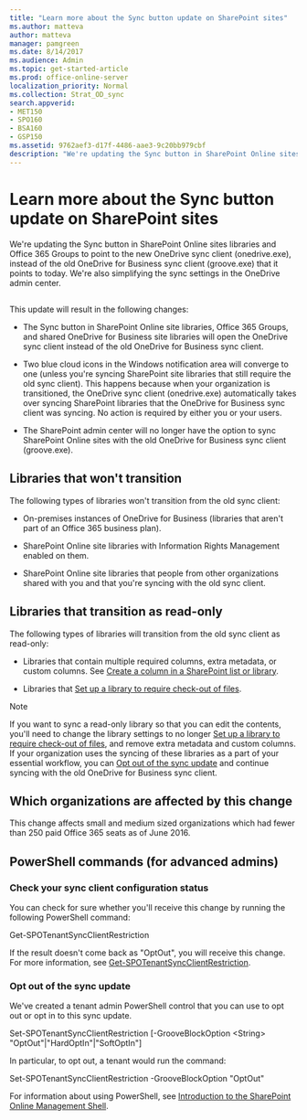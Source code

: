 ```yaml
---
title: "Learn more about the Sync button update on SharePoint sites"
ms.author: matteva
author: matteva
manager: pamgreen
ms.date: 8/14/2017
ms.audience: Admin
ms.topic: get-started-article
ms.prod: office-online-server
localization_priority: Normal
ms.collection: Strat_OD_sync
search.appverid:
- MET150
- SPO160
- BSA160
- GSP150
ms.assetid: 9762aef3-d17f-4486-aae3-9c20bb979cbf
description: "We're updating the Sync button in SharePoint Online sites libraries and Office 365 Groups to point to the new OneDrive sync client (onedrive.exe), instead of the old OneDrive for Business sync client (groove.exe) that it points to today. We're also simplifying the sync settings in the OneDrive admin center."
---
```


# Learn more about the Sync button update on SharePoint sites

We're updating the Sync button in SharePoint Online sites libraries and Office 365 Groups to point to the new OneDrive sync client (onedrive.exe), instead of the old OneDrive for Business sync client (groove.exe) that it points to today. We're also simplifying the sync settings in the OneDrive admin center.
  
## 

This update will result in the following changes:
  
- The Sync button in SharePoint Online site libraries, Office 365 Groups, and shared OneDrive for Business site libraries will open the OneDrive sync client instead of the old OneDrive for Business sync client. 
    
- Two blue cloud icons in the Windows notification area will converge to one (unless you're syncing SharePoint site libraries that still require the old sync client). This happens because when your organization is transitioned, the OneDrive sync client (onedrive.exe) automatically takes over syncing SharePoint libraries that the OneDrive for Business sync client was syncing. No action is required by either you or your users.
    
- The SharePoint admin center will no longer have the option to sync SharePoint Online sites with the old OneDrive for Business sync client (groove.exe).
    
## Libraries that won't transition

The following types of libraries won't transition from the old sync client:
  
- On-premises instances of OneDrive for Business (libraries that aren't part of an Office 365 business plan).
    
- SharePoint Online site libraries with Information Rights Management enabled on them.
    
- SharePoint Online site libraries that people from other organizations shared with you and that you're syncing with the old sync client.
    
## Libraries that transition as read-only

The following types of libraries will transition from the old sync client as read-only:
  
- Libraries that contain multiple required columns, extra metadata, or custom columns. See [Create a column in a SharePoint list or library](https://support.office.com/article/2b0361ae-1bd3-41a3-8329-269e5f81cfa2).
    
- Libraries that [Set up a library to require check-out of files](https://support.office.com/article/0c73792b-f727-4e19-a1f9-3173899e695b).
    
> [!NOTE]
> If you want to sync a read-only library so that you can edit the contents, you'll need to change the library settings to no longer [Set up a library to require check-out of files](https://support.office.com/article/0c73792b-f727-4e19-a1f9-3173899e695b), and remove extra metadata and custom columns. If your organization uses the syncing of these libraries as a part of your essential workflow, you can [Opt out of the sync update](learn-more-about-the-sync-button-update-on-sharepoint-sites.md#BKMK_OptOut) and continue syncing with the old OneDrive for Business sync client. 
  
## Which organizations are affected by this change

This change affects small and medium sized organizations which had fewer than 250 paid Office 365 seats as of June 2016.
  
## PowerShell commands (for advanced admins)

### Check your sync client configuration status

You can check for sure whether you'll receive this change by running the following PowerShell command:
  
Get-SPOTenantSyncClientRestriction
  
If the result doesn't come back as "OptOut", you will receive this change. For more information, see [Get-SPOTenantSyncClientRestriction](https://go.microsoft.com/fwlink/p/?linkid=855909).
  
### Opt out of the sync update
<a name="BKMK_OptOut"> </a>

We've created a tenant admin PowerShell control that you can use to opt out or opt in to this sync update. 
  
Set-SPOTenantSyncClientRestriction [-GrooveBlockOption \<String\> "OptOut"|"HardOptIn"|"SoftOptIn"] 
  
In particular, to opt out, a tenant would run the command: 
  
Set-SPOTenantSyncClientRestriction -GrooveBlockOption "OptOut" 
  
For information about using PowerShell, see [Introduction to the SharePoint Online Management Shell](https://support.office.com/article/c16941c3-19b4-4710-8056-34c034493429).
  

